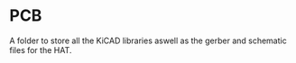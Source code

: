# PCB

A folder to store all the KiCAD libraries aswell as the gerber and schematic files for the HAT.
